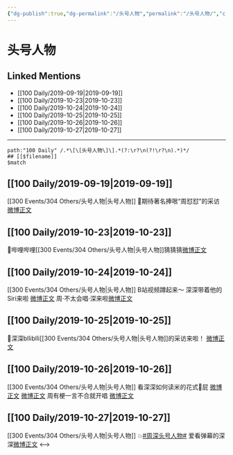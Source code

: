 ```yaml
---
{"dg-publish":true,"dg-permalink":"/头号人物","permalink":"/头号人物/","created":"2023-03-29T12:49:37.992+08:00","updated":"2023-04-10T17:03:05.461+08:00"}
---
```


# 头号人物

## Linked Mentions
- [[100 Daily/2019-09-19\|2019-09-19]]
- [[100 Daily/2019-10-23\|2019-10-23]]
- [[100 Daily/2019-10-24\|2019-10-24]]
- [[100 Daily/2019-10-25\|2019-10-25]]
- [[100 Daily/2019-10-26\|2019-10-26]]
- [[100 Daily/2019-10-27\|2019-10-27]]


---

```expander
path:"100 Daily" /.*\[\[头号人物\]\].*(?:\r?\n(?!\r?\n).*)*/
## [[$filename]]
$match
```
## [[100 Daily/2019-09-19\|2019-09-19]]
[[300 Events/304 Others/头号人物\|头号人物]]
🌿期待著名捧哏“周怼怼”的采访 [微博正文](https://m.weibo.cn/6466290670/4418214001606154)

## [[100 Daily/2019-10-23\|2019-10-23]]
🐬哔哩哔哩[[300 Events/304 Others/头号人物\|头号人物]]猜猜猜[微博正文](https://m.weibo.cn/6466290670/4430654366036514)
## [[100 Daily/2019-10-24\|2019-10-24]]
[[300 Events/304 Others/头号人物\|头号人物]] B站视频蹲起来～
深深带着他的Siri来啦 [微博正文](https://m.weibo.cn/6466290670/4431018767298204)
周·不太会唱·深来啦[微博正文](https://m.weibo.cn/6466290670/4431053055840749)
## [[100 Daily/2019-10-25\|2019-10-25]]
🌿深深blliblli[[300 Events/304 Others/头号人物\|头号人物]]的采访来啦！
[微博正文](https://m.weibo.cn/6466290670/4431373857096209)
## [[100 Daily/2019-10-26\|2019-10-26]]
[[300 Events/304 Others/头号人物\|头号人物]]
看深深如何读米的花式🌈屁
[微博正文](https://m.weibo.cn/6466290670/4431614169391914)
[微博正文](https://m.weibo.cn/6466290670/4431623275870413)
周有梗一言不合就开唱 [微博正文](https://m.weibo.cn/6466290670/4431735959857372)
## [[100 Daily/2019-10-27\|2019-10-27]]
[[300 Events/304 Others/头号人物\|头号人物]]
💥[#周深头号人物#](https://s.weibo.com/weibo?q=%23%E5%91%A8%E6%B7%B1%E5%A4%B4%E5%8F%B7%E4%BA%BA%E7%89%A9%23) 爱看弹幕的深深[微博正文](https://m.weibo.cn/6466290670/4431984916716017)
<-->